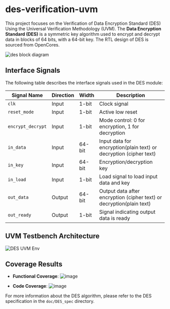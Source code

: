 # des-verification-uvm
This project focuses on the Verification of Data Encryption Standard (DES) Using the Universal Verification Methodology (UVM).
The **Data Encryption Standard (DES)** is a symmetric key algorithm used to encrypt and decrypt data in blocks of 64 bits, with a 64-bit key.
The RTL design of DES is sourced from OpenCores.

![des block diagram](https://github.com/user-attachments/assets/b139688f-5a93-4b2b-84e9-738a3211de4d)
## Interface Signals
The following table describes the interface signals used in the DES module:

| **Signal Name**     | **Direction** | **Width** | **Description**                                   |
|---------------------|---------------|-----------|---------------------------------------------------|
| `clk`               | Input         | 1-bit     | Clock signal            |
| `reset_mode`        | Input         | 1-bit     | Active low reset                         |
| `encrypt_decrypt`   | Input         | 1-bit     | Mode control: 0 for encryption, 1 for decryption  |
| `in_data`           | Input         | 64-bit    | Input data for encryption(plain text) or decryption (cipher text)          |
| `in_key`            | Input         | 64-bit    | Encryption/decryption key                         |
| `in_load`           | Input         | 1-bit     | Load signal to load input data and key            |
| `out_data`          | Output        | 64-bit    | Output data after encryption (cipher text) or decryption(plain text)       |
| `out_ready`         | Output        | 1-bit     | Signal indicating output data is ready            |

## UVM Testbench Architecture
![DES UVM Env](https://github.com/user-attachments/assets/5189f4de-da25-422c-bd2e-9ce4d6311442)

## Coverage Results

- **Functional Coverage**:
![image](https://github.com/user-attachments/assets/4c90c9fa-7a34-44a0-b0ea-4e1a0188d02a)


- **Code Coverage**: 
![image](https://github.com/user-attachments/assets/65acab27-56b7-42ee-b0bb-2643828373f5)


For more information about the DES algorithm, please refer to the DES specification in the `doc/DES_spec` directory.
